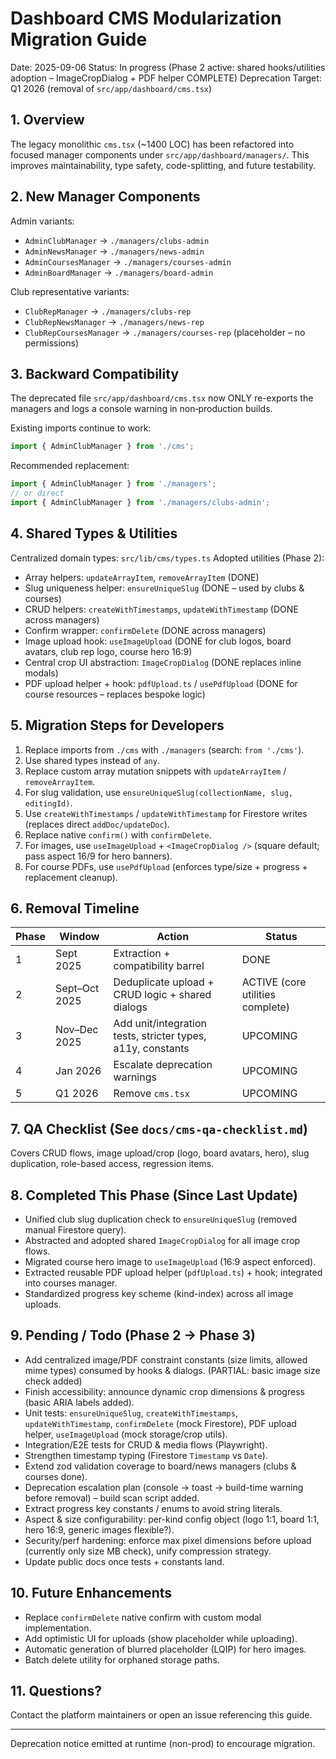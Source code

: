 # Dashboard CMS Modularization Migration Guide

Date: 2025-09-06
Status: In progress (Phase 2 active: shared hooks/utilities adoption – ImageCropDialog + PDF helper COMPLETE)
Deprecation Target: Q1 2026 (removal of `src/app/dashboard/cms.tsx`)

## 1. Overview
The legacy monolithic `cms.tsx` (~1400 LOC) has been refactored into focused manager components under `src/app/dashboard/managers/`. This improves maintainability, type safety, code-splitting, and future testability.

## 2. New Manager Components
Admin variants:
- `AdminClubManager`          → `./managers/clubs-admin`
- `AdminNewsManager`          → `./managers/news-admin`
- `AdminCoursesManager`       → `./managers/courses-admin`
- `AdminBoardManager`         → `./managers/board-admin`

Club representative variants:
- `ClubRepManager`            → `./managers/clubs-rep`
- `ClubRepNewsManager`        → `./managers/news-rep`
- `ClubRepCoursesManager`     → `./managers/courses-rep` (placeholder – no permissions)

## 3. Backward Compatibility
The deprecated file `src/app/dashboard/cms.tsx` now ONLY re-exports the managers and logs a console warning in non‑production builds.

Existing imports continue to work:
```ts
import { AdminClubManager } from './cms';
```
Recommended replacement:
```ts
import { AdminClubManager } from './managers';
// or direct
import { AdminClubManager } from './managers/clubs-admin';
```

## 4. Shared Types & Utilities
Centralized domain types: `src/lib/cms/types.ts`
Adopted utilities (Phase 2):
- Array helpers: `updateArrayItem`, `removeArrayItem` (DONE)
- Slug uniqueness helper: `ensureUniqueSlug` (DONE – used by clubs & courses)
- CRUD helpers: `createWithTimestamps`, `updateWithTimestamp` (DONE across managers)
- Confirm wrapper: `confirmDelete` (DONE across managers)
- Image upload hook: `useImageUpload` (DONE for club logos, board avatars, club rep logo, course hero 16:9)
- Central crop UI abstraction: `ImageCropDialog` (DONE replaces inline modals)
- PDF upload helper + hook: `pdfUpload.ts` / `usePdfUpload` (DONE for course resources – replaces bespoke logic)

## 5. Migration Steps for Developers
1. Replace imports from `./cms` with `./managers` (search: `from './cms'`).
2. Use shared types instead of `any`.
3. Replace custom array mutation snippets with `updateArrayItem` / `removeArrayItem`.
4. For slug validation, use `ensureUniqueSlug(collectionName, slug, editingId)`.
5. Use `createWithTimestamps` / `updateWithTimestamp` for Firestore writes (replaces direct `addDoc/updateDoc`).
6. Replace native `confirm()` with `confirmDelete`.
7. For images, use `useImageUpload` + `<ImageCropDialog />` (square default; pass aspect 16/9 for hero banners).
8. For course PDFs, use `usePdfUpload` (enforces type/size + progress + replacement cleanup).

## 6. Removal Timeline
| Phase | Window | Action | Status |
|-------|--------|--------|--------|
| 1 | Sept 2025 | Extraction + compatibility barrel | DONE |
| 2 | Sept–Oct 2025 | Deduplicate upload + CRUD logic + shared dialogs | ACTIVE (core utilities complete) |
| 3 | Nov–Dec 2025 | Add unit/integration tests, stricter types, a11y, constants | UPCOMING |
| 4 | Jan 2026 | Escalate deprecation warnings | UPCOMING |
| 5 | Q1 2026 | Remove `cms.tsx` | UPCOMING |

## 7. QA Checklist (See `docs/cms-qa-checklist.md`)
Covers CRUD flows, image upload/crop (logo, board avatars, hero), slug duplication, role-based access, regression items.

## 8. Completed This Phase (Since Last Update)
- Unified club slug duplication check to `ensureUniqueSlug` (removed manual Firestore query).
- Abstracted and adopted shared `ImageCropDialog` for all image crop flows.
- Migrated course hero image to `useImageUpload` (16:9 aspect enforced).
- Extracted reusable PDF upload helper (`pdfUpload.ts`) + hook; integrated into courses manager.
- Standardized progress key scheme (kind-index) across all image uploads.

## 9. Pending / Todo (Phase 2 → Phase 3)
- Add centralized image/PDF constraint constants (size limits, allowed mime types) consumed by hooks & dialogs. (PARTIAL: basic image size check added)
- Finish accessibility: announce dynamic crop dimensions & progress (basic ARIA labels added).
- Unit tests: `ensureUniqueSlug`, `createWithTimestamps`, `updateWithTimestamp`, `confirmDelete` (mock Firestore), PDF upload helper, `useImageUpload` (mock storage/crop utils).
- Integration/E2E tests for CRUD & media flows (Playwright).
- Strengthen timestamp typing (Firestore `Timestamp` vs `Date`).
- Extend zod validation coverage to board/news managers (clubs & courses done).
- Deprecation escalation plan (console → toast → build-time warning before removal) – build scan script added.
- Extract progress key constants / enums to avoid string literals.
- Aspect & size configurability: per-kind config object (logo 1:1, board 1:1, hero 16:9, generic images flexible?).
- Security/perf hardening: enforce max pixel dimensions before upload (currently only size MB check), unify compression strategy.
- Update public docs once tests + constants land.

## 10. Future Enhancements
- Replace `confirmDelete` native confirm with custom modal implementation.
- Add optimistic UI for uploads (show placeholder while uploading).
- Automatic generation of blurred placeholder (LQIP) for hero images.
- Batch delete utility for orphaned storage paths.

## 11. Questions?
Contact the platform maintainers or open an issue referencing this guide.

---
Deprecation notice emitted at runtime (non-prod) to encourage migration.
